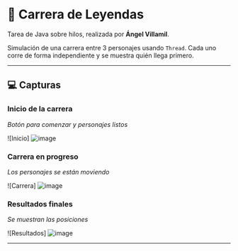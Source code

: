 # 🏁 Carrera de Leyendas

Tarea de Java sobre hilos, realizada por **Ángel Villamil**.

Simulación de una carrera entre 3 personajes usando `Thread`. Cada uno corre de forma independiente y se muestra quién llega primero.

---

## 💻 Capturas

### Inicio de la carrera
_Botón para comenzar y personajes listos_

![Inicio] ![image](https://github.com/user-attachments/assets/897afea6-f59f-40c9-b7dc-6be6744d8322)


### Carrera en progreso
_Los personajes se están moviendo_

![Carrera] ![image](https://github.com/user-attachments/assets/52377b8b-5200-43ea-99a7-5b9de96e4a85)


### Resultados finales
_Se muestran las posiciones_

![Resultados] ![image](https://github.com/user-attachments/assets/159b9f01-e127-4d11-b23d-f660473f4cb7)


---
